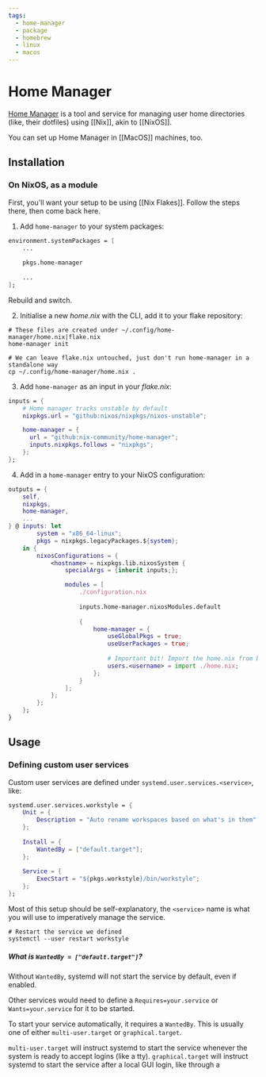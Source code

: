 ```yaml
---
tags:
  - home-manager
  - package
  - homebrew
  - linux
  - macos
---
```

# Home Manager

[Home Manager](https://github.com/nix-community/home-manager) is a tool and service for managing user home directories (like, their dotfiles) using [[Nix]], akin to [[NixOS]].

You can set up Home Manager in [[MacOS]] machines, too.

## Installation

### On NixOS, as a module

First, you'll want your setup to be using [[Nix Flakes]]. Follow the steps there, then come back here.

1. Add `home-manager` to your system packages:
```nix
environment.systemPackages = [
	...
	
	pkgs.home-manager
	
	...
];
```
Rebuild and switch.

2. Initialise a new *home.nix* with the CLI, add it to your flake repository:
```shell
# These files are created under ~/.config/home-manager/home.nix|flake.nix
home-manager init

# We can leave flake.nix untouched, just don't run home-manager in a standalone way
cp ~/.config/home-manager/home.nix .
```

3. Add `home-manager` as an input in your *flake.nix*:
```nix
inputs = {
	# Home manager tracks unstable by default
	nixpkgs.url = "github:nixos/nixpkgs/nixos-unstable";

    home-manager = {
      url = "github:nix-community/home-manager";
      inputs.nixpkgs.follows = "nixpkgs";
    };
};
```

4. Add in a `home-manager` entry to your NixOS configuration:
```nix
outputs = {
	self,
	nixpkgs,
	home-manager,
	...
} @ inputs: let
		system = "x86_64-linux";
		pkgs = nixpkgs.legacyPackages.${system};
	in {
		nixosConfigurations = {
			<hostname> = nixpkgs.lib.nixosSystem {
				specialArgs = {inherit inputs;};

				modules = [
					./configuration.nix
					
					inputs.home-manager.nixosModules.default
					
					{
						home-manager = {
							useGlobalPkgs = true;
							useUserPackages = true;
							
							# Important bit! Import the home.nix from before
							users.<username> = import ./home.nix;
						};
					}
				];
			};
		};
	};
}
```

## Usage

### Defining custom user services

Custom user services are defined under `systemd.user.services.<service>`, like:
```nix
systemd.user.services.workstyle = {
	Unit = {
		Description = "Auto rename workspaces based on what's in them";
	};
	
	Install = {
		WantedBy = ["default.target"];
	};
	
	Service = {
		ExecStart = "${pkgs.workstyle}/bin/workstyle";
	};
};
```

Most of this setup should be self-explanatory, the `<service>` name is what you will use to imperatively manage the service.
```shell
# Restart the service we defined
systemctl --user restart workstyle
```

##### What is `WantedBy = ["default.target"]`?

Without `WantedBy`, systemd will not start the service by default, even if enabled.

Other services would need to define a `Requires=your.service` or `Wants=your.service` for it to be started.

To start your service automatically, it requires a `WantedBy`. This is usually one of either `multi-user.target` or `graphical.target`.

`multi-user.target` will instruct systemd to start the service whenever the system is ready to accept logins (like a tty).
`graphical.target` will instruct systemd to start the service after a local GUI login, like through a 